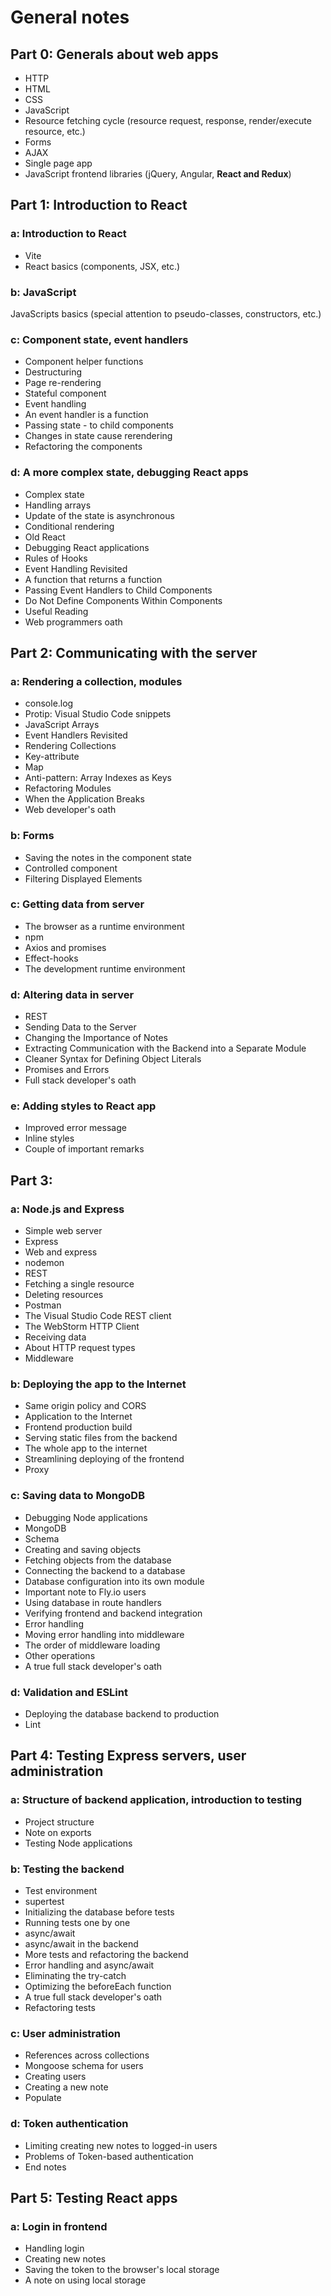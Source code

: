 # General notes

<!-- ## Topics

### Frontend

- React
- Modularization
- Others (vite, build for prod, debugging, etc)

### Backend

- Node
- Express
- Databases (MongoDB)
- Deployment Platform (Fly.io)
- How to combine front+backend
- How to work in dev env vs prod
- How to deploy
- Others modules and dependencies ()
- Linting (eslint)

## Parts  -->

## Part 0: Generals about web apps

- HTTP
- HTML
- CSS
- JavaScript
- Resource fetching cycle (resource request, response, render/execute resource, etc.)
- Forms
- AJAX
- Single page app
- JavaScript frontend libraries (jQuery, Angular, **React and Redux**)

## Part 1: Introduction to React

### a: Introduction to React

- Vite
- React basics (components, JSX, etc.)

### b: JavaScript

JavaScripts basics (special attention to pseudo-classes, constructors, etc.)

### c: Component state, event handlers

- Component helper functions
- Destructuring
- Page re-rendering
- Stateful component
- Event handling
- An event handler is a function
- Passing state - to child components
- Changes in state cause rerendering
- Refactoring the components

### d: A more complex state, debugging React apps

- Complex state
- Handling arrays
- Update of the state is asynchronous
- Conditional rendering
- Old React
- Debugging React applications
- Rules of Hooks
- Event Handling Revisited
- A function that returns a function
- Passing Event Handlers to Child Components
- Do Not Define Components Within Components
- Useful Reading
- Web programmers oath

## Part 2: Communicating with the server

### a: Rendering a collection, modules

- console.log
- Protip: Visual Studio Code snippets
- JavaScript Arrays
- Event Handlers Revisited
- Rendering Collections
- Key-attribute
- Map
- Anti-pattern: Array Indexes as Keys
- Refactoring Modules
- When the Application Breaks
- Web developer's oath

### b: Forms

- Saving the notes in the component state
- Controlled component
- Filtering Displayed Elements

### c: Getting data from server

- The browser as a runtime environment
- npm
- Axios and promises
- Effect-hooks
- The development runtime environment

### d: Altering data in server

- REST
- Sending Data to the Server
- Changing the Importance of Notes
- Extracting Communication with the Backend into a Separate Module
- Cleaner Syntax for Defining Object Literals
- Promises and Errors
- Full stack developer's oath

### e: Adding styles to React app

- Improved error message
- Inline styles
- Couple of important remarks

## Part 3:

### a: Node.js and Express

- Simple web server
- Express
- Web and express
- nodemon
- REST
- Fetching a single resource
- Deleting resources
- Postman
- The Visual Studio Code REST client
- The WebStorm HTTP Client
- Receiving data
- About HTTP request types
- Middleware

### b: Deploying the app to the Internet

- Same origin policy and CORS
- Application to the Internet
- Frontend production build
- Serving static files from the backend
- The whole app to the internet
- Streamlining deploying of the frontend
- Proxy

### c: Saving data to MongoDB

- Debugging Node applications
- MongoDB
- Schema
- Creating and saving objects
- Fetching objects from the database
- Connecting the backend to a database
- Database configuration into its own module
- Important note to Fly.io users
- Using database in route handlers
- Verifying frontend and backend integration
- Error handling
- Moving error handling into middleware
- The order of middleware loading
- Other operations
- A true full stack developer's oath

### d: Validation and ESLint

- Deploying the database backend to production
- Lint

## Part 4: Testing Express servers, user administration

### a: Structure of backend application, introduction to testing

- Project structure
- Note on exports
- Testing Node applications

### b: Testing the backend

- Test environment
- supertest
- Initializing the database before tests
- Running tests one by one
- async/await
- async/await in the backend
- More tests and refactoring the backend
- Error handling and async/await
- Eliminating the try-catch
- Optimizing the beforeEach function
- A true full stack developer's oath
- Refactoring tests

### c: User administration

- References across collections
- Mongoose schema for users
- Creating users
- Creating a new note
- Populate

### d: Token authentication

- Limiting creating new notes to logged-in users
- Problems of Token-based authentication
- End notes

## Part 5: Testing React apps

### a: Login in frontend

- Handling login
- Creating new notes
- Saving the token to the browser's local storage
- A note on using local storage